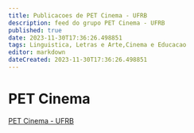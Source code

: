 ```yaml
---
title: Publicacoes de PET Cinema - UFRB
description: feed do grupo PET Cinema - UFRB
published: true
date: 2023-11-30T17:36:26.498851
tags: Linguistica, Letras e Arte,Cinema e Educacao
editor: markdown
dateCreated: 2023-11-30T17:36:26.498851
---
```


# PET Cinema
[PET Cinema - UFRB](/grupo/131PETCinemaUFRB.md)